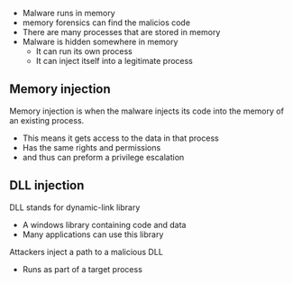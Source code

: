 - Malware runs in memory 
- memory forensics can find the malicios code
- There are many processes that are stored in memory 
- Malware is hidden somewhere in memory
	- It can run its own process 
	- It can inject itself into a legitimate process

## Memory injection
Memory injection is when the malware injects its code into the memory of an existing process.
- This means it gets access to the data in that process 
- Has the same rights and permissions 
- and thus can preform a privilege escalation

## DLL injection
DLL stands for dynamic-link library 
- A windows library containing code and data 
- Many applications can use this library 

Attackers inject a path to a malicious DLL 
- Runs as part of a target process 